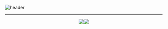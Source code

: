 ![header](https://capsule-render.vercel.app/api?type=venom&height=300&color=gradient&text=I'm%20just...%20just%20a%20developer.&fontSize=35&fontColor=f08080)

---
<div style="display: flex; justify-content: center">
  <span><img src="https://github-readme-stats.vercel.app/api?username=Doneformee"></span>
  <span><img src="https://github-readme-stats.vercel.app/api/top-langs/?username=Doneformee&layout=compact"></span>
</div>


